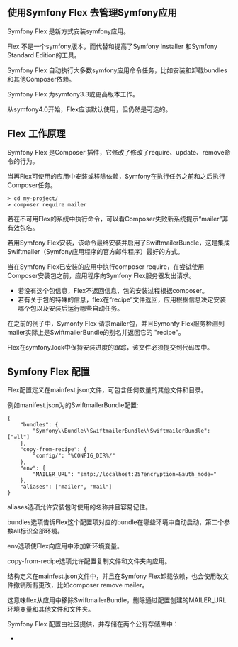 ## 使用Symfony Flex 去管理Symfony应用

Symfony Flex 是新方式安装symfony应用。

Flex 不是一个symfony版本，而代替和提高了Symfony Installer 和Symfony Standard Edition的工具。

Symfony Flex 自动执行大多数symfony应用命令任务，比如安装和卸载bundles和其他Composer依赖。

Symfony Flex 为symfony3.3或更高版本工作。

从symfony4.0开始，Flex应该默认使用，但仍然是可选的。

## Flex 工作原理

Symfony Flex 是Composer 插件，它修改了修改了require、update、remove命令的行为。

当再Flex可使用的应用中安装或移除依赖，Symfony在执行任务之前和之后执行Composer任务。

```
> cd my-project/
> composer require mailer
```

若在不可用Flex的系统中执行命令，可以看Composer失败新系统提示“mailer”非有效包名。

若用Symfony Flex安装，该命令最终安装并启用了SwiftmailerBundle，这是集成Swiftmailer（Symfony应用程序的官方邮件程序）最好的方式。

当在Symfony Flex已安装的应用中执行composer require，在尝试使用Composer安装包之前，应用程序向Symfony Flex服务器发出请求。

+ 若没有这个包信息，Flex不返回信息，包的安装过程根据composer。
+ 若有关于包的特殊的信息，flex在“recipe”文件返回，应用根据信息决定安装哪个包以及安装后运行哪些自动任务。

在之前的例子中，Symonfy Flex 请求mailer包，并且Symonfy Flex服务检测到mailer实际上是SwiftmailerBundle的别名并返回它的 "recipe"。

Flex在symfony.lock中保持安装进度的跟踪，该文件必须提交到代码库中。

## Symfony Flex 配置

Flex配置定义在mainfest.json文件，可包含任何数量的其他文件和目录。

例如manifest.json为的SwiftmailerBundle配置:

```
{
    "bundles": {
        "Symfony\\Bundle\\SwiftmailerBundle\\SwiftmailerBundle": ["all"]
    },
    "copy-from-recipe": {
        "config/": "%CONFIG_DIR%/"
    },
    "env": {
        "MAILER_URL": "smtp://localhost:25?encryption=&auth_mode="
    },
    "aliases": ["mailer", "mail"]
}
```

aliases选项允许安装包时使用的名称并且容易记住。

bundles选项告诉Flex这个配置项对应的bundle在哪些环境中自动启动，第二个参数all标识全部环境。

env选项使Flex向应用中添加新环境变量。

copy-from-recipe选项允许配置复制文件和文件夹向应用。

结构定义在mainfest.json文件中，并且在Symfony Flex卸载依赖，也会使用改文件撤销所有更改，比如composer remove mailer。

这意味flex从应用中移除SwiftmailerBundle，删除通过配置创建的MAILER_URL环境变量和其他文件和文件夹。

Symfony Flex 配置由社区提供，并存储在两个公有存储库中：

+ 

